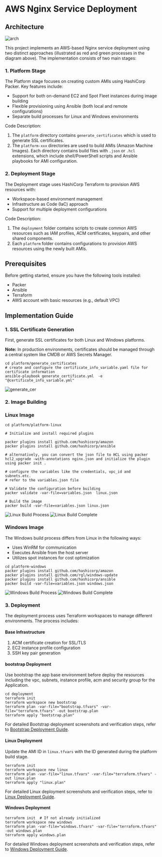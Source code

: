 # AWS Nginx Service Deployment

## Architecture

![arch](docs/arch.png)

This project implements an AWS-based Nginx service deployment using two distinct approaches (illustrated as red and green processes in the diagram above). The implementation consists of two main stages:

### 1. Platform Stage

The Platform stage focuses on creating custom AMIs using HashiCorp Packer. Key features include:

- Support for both on-demand EC2 and Spot Fleet instances during image building
- Flexible provisioning using Ansible (both local and remote configurations)
- Separate build processes for Linux and Windows environments

Code Description:

1. The `platform` directory contains `generate_certificates` which is used to generate SSL certificates.
2. The `platform-xxx` directories are used to build AMIs (Amazon Machine Images). Each directory contains build files with `.json` or `.hcl` extensions, which include shell/PowerShell scripts and Ansible playbooks for AMI configuration.

### 2. Deployment Stage

The Deployment stage uses HashiCorp Terraform to provision AWS resources with:

- Workspace-based environment management
- Infrastructure as Code (IaC) approach
- Support for multiple deployment configurations

Code Description:

1. The `deployment` folder contains scripts to create common AWS resources such as IAM profiles, ACM certificates, keypairs, and other shared components.
2. Each `platform` folder contains configurations to provision AWS resources using the newly built AMIs.

## Prerequisites

Before getting started, ensure you have the following tools installed:

- Packer
- Ansible
- Terraform
- AWS account with basic resources (e.g., default VPC)

## Implementation Guide

### 1. SSL Certificate Generation

First, generate SSL certificates for both Linux and Windows platforms.

**Note:** In production environments, certificates should be managed through a central system like CMDB or AWS Secrets Manager.

```shell
cd platform/generate_certificates
# create and configure the certificate_info_variable.yaml file for certificate information
ansible-playbook generate_certificate.yml  -e "@certificate_info_variable.yml"
```

![generate_cer](docs/generate_cert.png)

### 2. Image Building

### Linux Image

```shell
cd platform/platform-linux

# Initialize and install required plugins

packer plugins install github.com/hashicorp/amazon
packer plugins install github.com/hashicorp/ansible

# alternatively, you can convert the json file to HCL using packer hcl2_upgrade -with-annotations nginx.json and initialize the plugin using packer init .

# configure the variables like the credentials, vpc_id and subnets.etc.
# refer to the variables.json file

# Validate the configuration before building
packer validate -var-file=variables.json  linux.json

# Build the image
packer build -var-file=variables.json linux.json
```

![Linux Build Process](docs/linux/build1.png)
![Linux Build Complete](docs/linux/build2.png)

### Windows Image

The Windows build process differs from Linux in the following ways:

- Uses WinRM for communication
- Executes Ansible from the host server
- Utilizes spot instances for cost optimization

```shell
cd platform-windows
packer plugins install github.com/hashicorp/amazon
packer plugins install github.com/rgl/windows-update
packer plugins install github.com/hashicorp/ansible
packer build -var-file=variables.json windows.json
```

![Windows Build Process](docs/windows/build1.png)
![Windows Build Complete](docs/windows/build2.png)

### 3. Deployment

The deployment process uses Terraform workspaces to manage different environments. The process includes:

#### Base Infrastructure

1. ACM certificate creation for SSL/TLS
2. EC2 instance profile configuration
3. SSH key pair generation

#### bootstrap Deployment

Use bootstrap the app base environment before deploy the resources including the vpc, subnets, instance profile, acm and security group for the Application.

```shell
cd deployment
terraform init
terraform workspace new bootstrap
terraform plan -var-file="bootstrap.tfvars" -var-file="terraform.tfvars" -out bootstrap.plan
terraform apply "bootstrap.plan"
```

For detailed Bootstrap deployment screenshots and verification steps, refer to [Bootstrap Deployment Guide](docs/bootstrap.md).

#### Linux Deployment

Update the AMI ID in `linux.tfvars` with the ID generated during the platform build stage.

```shell
terraform init
terraform workspace new linux
terraform plan -var-file="linux.tfvars" -var-file="terraform.tfvars" -out linux.plan
terraform apply "linux.plan"
```

For detailed Linux deployment screenshots and verification steps, refer to [Linux Deployment Guide](docs/LINUX_DEPLOYMENT.md).

#### Windows Deployment

```shell
terraform init  # If not already initialized
terraform workspace new windows
terraform plan -var-file="windows.tfvars" -var-file="terraform.tfvars" -out windows.plan
terraform apply windows.plan
```

For detailed Windows deployment screenshots and verification steps, refer to [Windows Deployment Guide](docs/WINDOWS_DEPLOYMENT.md).
